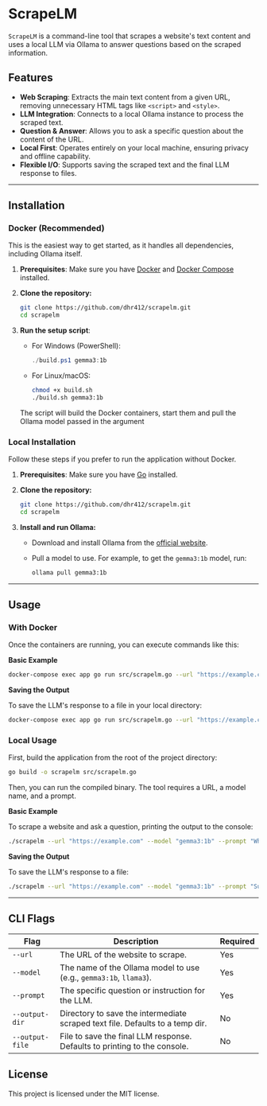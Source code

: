 # ScrapeLM

`ScrapeLM` is a command-line tool that scrapes a website's text content and uses a local LLM via Ollama to answer questions based on the scraped information.

## Features

- **Web Scraping**: Extracts the main text content from a given URL, removing unnecessary HTML tags like `<script>` and `<style>`.
- **LLM Integration**: Connects to a local Ollama instance to process the scraped text.
- **Question & Answer**: Allows you to ask a specific question about the content of the URL.
- **Local First**: Operates entirely on your local machine, ensuring privacy and offline capability.
- **Flexible I/O**: Supports saving the scraped text and the final LLM response to files.

---

## Installation

### Docker (Recommended)

This is the easiest way to get started, as it handles all dependencies, including Ollama itself.

1. **Prerequisites**: Make sure you have [Docker](https://docs.docker.com/engine/install) and [Docker Compose](https://docs.docker.com/compose/install/) installed.
2. **Clone the repository:**

    ```bash
    git clone https://github.com/dhr412/scrapelm.git
    cd scrapelm
    ```

3. **Run the setup script**:
    - For Windows (PowerShell):

      ```powershell
      ./build.ps1 gemma3:1b
      ```

    - For Linux/macOS:

      ```bash
      chmod +x build.sh
      ./build.sh gemma3:1b
      ```

    The script will build the Docker containers, start them and pull the Ollama model passed in the argument

### Local Installation

Follow these steps if you prefer to run the application without Docker.

1. **Prerequisites**: Make sure you have [Go](https://go.dev/doc/install) installed.
2. **Clone the repository:**

    ```bash
    git clone https://github.com/dhr412/scrapelm.git
    cd scrapelm
    ```

3. **Install and run Ollama:**
    - Download and install Ollama from the [official website](https://ollama.com/).
    - Pull a model to use. For example, to get the `gemma3:1b` model, run:

      ```bash
      ollama pull gemma3:1b
      ```

---

## Usage

### With Docker

Once the containers are running, you can execute commands like this:

**Basic Example**

```bash
docker-compose exec app go run src/scrapelm.go --url "https://example.com" --model "gemma3:1b" --prompt "What is this page about?"
```

**Saving the Output**

To save the LLM's response to a file in your local directory:

```bash
docker-compose exec app go run src/scrapelm.go --url "https://example.com" --model "gemma3:1b" --prompt "Summarize the main points." --output-file "summary.txt"
```

### Local Usage

First, build the application from the root of the project directory:

```bash
go build -o scrapelm src/scrapelm.go
```

Then, you can run the compiled binary. The tool requires a URL, a model name, and a prompt.

**Basic Example**

To scrape a website and ask a question, printing the output to the console:

```bash
./scrapelm --url "https://example.com" --model "gemma3:1b" --prompt "What is this page about?"
```

**Saving the Output**

To save the LLM's response to a file:

```bash
./scrapelm --url "https://example.com" --model "gemma3:1b" --prompt "Summarize the main points." --output-file "summary.txt"
```

---

## CLI Flags

| Flag            | Description                                                                 | Required |
|-----------------|-----------------------------------------------------------------------------|----------|
| `--url`          | The URL of the website to scrape.                                           | Yes      |
| `--model`        | The name of the Ollama model to use (e.g., `gemma3:1b`, `llama3`).               | Yes      |
| `--prompt`       | The specific question or instruction for the LLM.                           | Yes      |
| `--output-dir`   | Directory to save the intermediate scraped text file. Defaults to a temp dir. | No       |
| `--output-file`  | File to save the final LLM response. Defaults to printing to the console.   | No       |

## License

This project is licensed under the MIT license.
